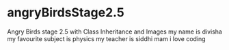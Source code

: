# angryBirdsStage2.5
Angry Birds stage 2.5 with Class Inheritance and Images
my name is divisha 
my favourite subject is physics
my teacher is siddhi mam
i love coding